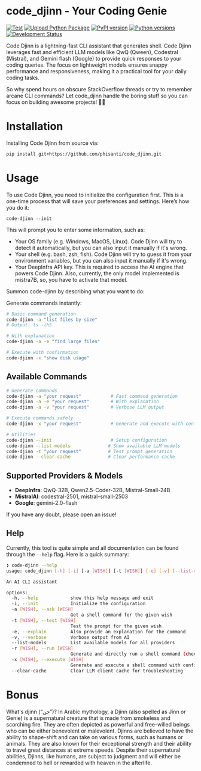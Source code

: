 # code_djinn - Your Coding Genie

[![Test](https://github.com/phisanti/code_djinn/actions/workflows/test.yml/badge.svg)](https://github.com/phisanti/code_djinn/actions/workflows/test.yml)
[![Upload Python Package](https://github.com/phisanti/code_djinn/actions/workflows/publish-to-pypi.yml/badge.svg)](https://github.com/phisanti/code_djinn/actions/workflows/publish-to-pypi.yml)
[![PyPI version](https://badge.fury.io/py/code-djinn.svg)](https://pypi.org/project/code-djinn/)
[![Python versions](https://img.shields.io/pypi/pyversions/code-djinn.svg)](https://pypi.org/project/code-djinn/)
[![Development Status](https://img.shields.io/badge/Development%20Status-4%20--%20Beta-yellow.svg)](https://pypi.org/search/?c=Development+Status+%3A%3A+4+-+Beta)

Code Djinn is a lightning-fast CLI assistant that generates shell. Code Djinn leverages fast and efficient LLM models like QwQ (Qween), Codestral (Mistral), and Gemini flash (Google) to provide quick responses to your coding queries. The focus on lightweight models ensures snappy performance and responsiveness, making it a practical tool for your daily coding tasks.

So why spend hours on obscure StackOverflow threads or try to remember arcane CLI commands? Let code_djinn handle the boring stuff so you can focus on building awesome projects! 🧞‍♂️

# Installation

Installing Code Djinn from source via:

```bash
pip install git+https://github.com/phisanti/code_djinn.git

```

# Usage

To use Code Djinn, you need to initialize the configuration first. This is a one-time process that will save your preferences and settings. Here’s how you do it:

```
code-djinn --init
```

This will prompt you to enter some information, such as:

- Your OS family (e.g. Windows, MacOS, Linux). Code Djinn will try to detect it automatically, but you can also input it manually if it's wrong.
- Your shell (e.g. bash, zsh, fish). Code Djinn will try to guess it from your environment variables, but you can also input it manually if it's wrong.
- Your DeepInfra API key. This is required to access the AI engine that powers Code Djinn. Also, currently, the only model implemented is mistra7B, so, you have to activate that model.

Summon code-djinn by describing what you want to do:

Generate commands instantly:

```bash
# Basic command generation
code-djinn -a "list files by size"
# Output: ls -lhS

# With explanation
code-djinn -a -e "find large files"

# Execute with confirmation
code-djinn -x "show disk usage"
```

## Available Commands

```bash
# Generate commands
code-djinn -a "your request"           # Fast command generation
code-djinn -a -e "your request"        # With explanation
code-djinn -a -v "your request"        # Verbose LLM output

# Execute commands safely  
code-djinn -x "your request"           # Generate and execute with confirmation

# Utilities
code-djinn --init                      # Setup configuration
code-djinn --list-models              # Show available LLM models
code-djinn -t "your request"          # Test prompt generation
code-djinn --clear-cache              # Clear performance cache
```

## Supported Providers & Models

- **DeepInfra**: QwQ-32B, Qwen2.5-Coder-32B, Mistral-Small-24B
- **MistralAI**: codestral-2501, mistral-small-2503
- **Google**: gemini-2.0-flash

If you have any doubt, please open an issue!

## Help

Currently, this tool is quite simple and all documentation can be found through the `--help` flag. Here is a quick summary:

```bash
❯ code-djinn --help 
usage: code_djinn [-h] [-i] [-a [WISH]] [-t [WISH]] [-e] [-v] [--list-models] [-r [WISH]] [-x [WISH]] [--clear-cache]

An AI CLI assistant

options:
  -h, --help            show this help message and exit
  -i, --init            Initialize the configuration
  -a [WISH], --ask [WISH]
                        Get a shell command for the given wish
  -t [WISH], --test [WISH]
                        Test the prompt for the given wish
  -e, --explain         Also provide an explanation for the command
  -v, --verbose         Verbose output from AI
  --list-models         List available models for all providers
  -r [WISH], --run [WISH]
                        Generate and directly run a shell command (checks for dangerous commands)
  -x [WISH], --execute [WISH]
                        Generate and execute a shell command with confirmation
  --clear-cache         Clear LLM client cache for troubleshooting
```
# Bonus

What's djinn (“جن”)?
In Arabic mythology, a Djinn (also spelled as Jinn or Genie) is a supernatural creature that is made from smokeless and scorching fire. They are often depicted as powerful and free-willed beings who can be either benevolent or malevolent. Djinns are believed to have the ability to shape-shift and can take on various forms, such as humans or animals. They are also known for their exceptional strength and their ability to travel great distances at extreme speeds. Despite their supernatural abilities, Djinns, like humans, are subject to judgment and will either be condemned to hell or rewarded with heaven in the afterlife.
